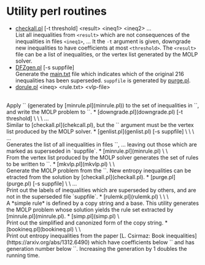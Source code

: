 Utility perl routines
=====================

* [checkall.pl](checkall.pl) [-t threshold] \<result\> \<ineq1\> \<ineq2\> ... <br> List all inequalities from ```<result>``` which are not consequences of the
inequalities in files `<ineq1>`, ... It the `-t` argument is given, downgrade new inequalities to have coefficients at most `<threshold>`. The `<result>` file can be a list of inequalities, or the vertex list generated by the MOLP solver.
* [DFZgen.pl](DFZgen.pl) [-s suppfile] <br> Generate the [main.txt](../DFZ/main.txt) file which indicates which of the original 216 inequalities has been superseded. `suppfile` is generated by [purge.pl](purge.pl).
* [dorule.pl](dorule.pl) \<ineq\> \<rule.txt\> \<vlp-file\>
<br>
Apply `<rule.txt>` (generated by [minrule.pl](minrule.pl)) to the set of
inequalities in `<ineq>`, and write the MOLP problem to `<vlp-file>`.
* [downgrade.pl](downgrade.pl) [-t threshold] \<result\> \<ineq1\> \<ineq2\> ...
<br>
Similar to [checkall.pl](chekcall.pl), but the `<result>` argument must be
the vertex list produced by the MOLP solver.
* [genlist.pl](genlist.pl) [-s suppfile] \<outfile\> \<ineq1\> \<ineq2\> ...
<br>
Generates the list of all inequalities in files `<ineq1>`, ... leaving out
those which are marked as superseded in `suppfile`.
* [minrule.pl](minrule.pl) \<result\> \<rule.txt\>
<br>
From the vertex list produced by the MOLP solver generates the set of rules
to be written to `<rule.txt>`.
* [mkvlp.pl](mkvlp.pl) \<copy-string\> \<vlp-file\>
<br>
Generate the MOLP problem from the `<copy-string>`. New entropy inequalities
can be etracted from the solution by [checkall.pl](checkall.pl).
* [purge.pl](purge.pl) [-s suppfile] \<ineq1\> \<ineq2\> ...
<br>
Print out the labels of inequalities which are superseded by others, and are
not in the superseded file `suppfile`.
* [rulemk.pl](rulemk.pl) \<copy-string\> \<base\> \<vlp-file\>
<br>
A *simple rule* is defined by a copy string and a base. This utility
generates the MOLP problem whose solution yields the rule set extracted by
[minrule.pl](minrule.pl).
* [simp.pl](simp.pl) \<copy-string\>
<br>
Print out the simplified and canonized form of the copy string.
* [bookineq.pl](bookineq.pl) \<threshold\> \<generation\>
<br>
Print out entropy inequalities from the paper [L. Csirmaz: Book inequalities](https://arxiv.org/abs/1312.6490) 
which have coefficients below `<threshold>` and has generation number below `<generation>`. 
Increasing the generation by 1 doubles the running time.
